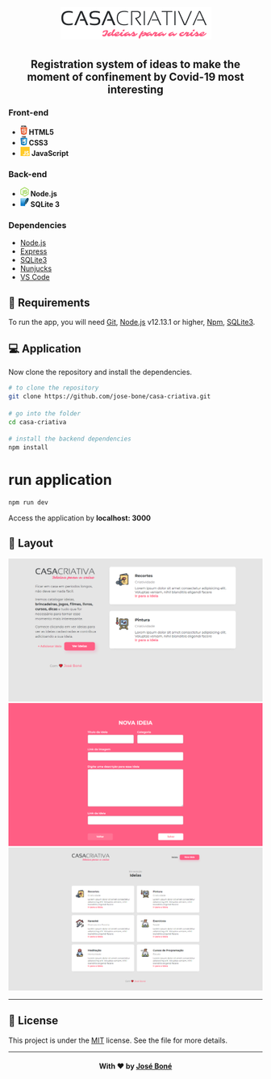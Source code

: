 <h1 align="center">
  <img src="public/logo.png">
</h1>

<h2 align="center">
  Registration system of ideas to make the moment
of confinement by Covid-19 most interesting
</h2>

<h3>
  Front-end
</h3>

<ul>
  <li> <img src="image/html.png" alt="html5" height="18"> <strong> HTML5 </strong> </li>
  <li> <img src="image/css.png" alt="css3" height="18"> <strong> CSS3 </strong> </li>
  <li> <img src="image/js.png" alt="js" height="18"> <strong> JavaScript </strong> </li>
</ul>

<h3>
  Back-end
</h3>

<ul>
  <li> <img src="image/node.png" alt="node.js" height="18"> <strong> Node.js </strong> </li>
  <li> <img src="image/sqlite.png" alt="sqlite3" height="18"> <strong> SQLite 3 </strong> </li>
</ul>

<h3>
  Dependencies
</h3>

- [Node.js](https://nodejs.org/)
- [Express](https://expressjs.com/)
- [SQLite3](https://sqlitebrowser.org/)
- [Nunjucks](https://www.npmjs.com/package/nunjucks)
- [VS Code](https://code.visualstudio.com/)

## 🚀 Requirements

To run the app, you will need [Git](https://git-scm.com), [Node.js](https://nodejs.org/) v12.13.1 or higher, [Npm](https://www.npmjs.com/), [SQLite3](https://sqlitebrowser.org/).
<br>

## 💻 Application

Now clone the repository and install the dependencies.

```bash
# to clone the repository
git clone https://github.com/jose-bone/casa-criativa.git

# go into the folder
cd casa-criativa

# install the backend dependencies
npm install

```

# run application

```bash
npm run dev
```

Access the application by **localhost: 3000**

## 🔖 Layout

![](image/home-page.png)
![](image/new-idea.png)
![](image/all-ideas.png)

---

## 📝 License

This project is under the [MIT](/LICENSE) license. See the file for more details.

<hr>

<h4 align="center">With ❤️ by <a href="https://github.com/jose-bone" target="_blank">José Boné</a>
</h4>
